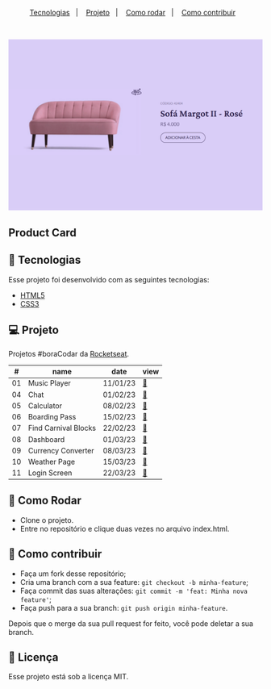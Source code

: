 <p align="center">
  <a href="#-tecnologias">Tecnologias</a>&nbsp;&nbsp;&nbsp;|&nbsp;&nbsp;&nbsp;
  <a href="#-projeto">Projeto</a>&nbsp;&nbsp;&nbsp;|&nbsp;&nbsp;&nbsp;
  <a href="#-como-rodar">Como rodar</a>&nbsp;&nbsp;&nbsp;|&nbsp;&nbsp;&nbsp;
  <a href="#-como-contribuir">Como contribuir</a>&nbsp;&nbsp;&nbsp;
  </p>

<br>

<p align="center">
  <img alt="" src=".github/image.png">
</p>

## Product Card

## 🚀 Tecnologias

Esse projeto foi desenvolvido com as seguintes tecnologias:

- [HTML5](https://developer.mozilla.org/pt-BR/docs/Web/HTML)
- [CSS3](https://developer.mozilla.org/pt-BR/docs/Web/CSS)

## 💻 Projeto

Projetos #boraCodar da [Rocketseat](https://boracodar.dev/).

<table>
  <thead>
    <tr>
      <th>#</th>
      <th>name</th>
      <th>date</th>
      <th>view</th>
    </tr>
  </thead>
  <tbody>
    <tr>
      <td>01</td>
      <td>Music Player</td>
      <td>11/01/23</td>
      <td><a href="https://github.com/leticea/music-player">🔗</a></td>
    </tr>
    <tr>
      <td>04</td>
      <td>Chat</td>
      <td>01/02/23</td>
      <td><a href="https://github.com/leticea/chat-rocketseat">🔗</a></td>
    </tr>
    <tr>
      <td>05</td>
      <td>Calculator</td>
      <td>08/02/23</td>
      <td><a href="https://github.com/leticea/calculator-rocketseat">🔗</a></td>
    </tr>
    <tr>
      <td>06</td>
      <td>Boarding Pass</td>
      <td>15/02/23</td>
      <td><a href="https://github.com/leticea/boarding-pass">🔗</a></td>
    </tr>
    <tr>
      <td>07</td>
      <td>Find Carnival Blocks</td>
      <td>22/02/23</td>
      <td><a href="https://github.com/leticea/find-carnival-blocks">🔗</a></td>
    </tr>
    <tr>
      <td>08</td>
      <td>Dashboard</td>
      <td>01/03/23</td>
      <td><a href="https://github.com/leticea/dashboard">🔗</a></td>
    </tr>
    <tr>
      <td>09</td>
      <td>Currency Converter</td>
      <td>08/03/23</td>
      <td><a href="https://github.com/leticea/currency-converter">🔗</a></td>
    </tr>
    <tr>
      <td>10</td>
      <td>Weather Page</td>
      <td>15/03/23</td>
      <td><a href="https://github.com/leticea/weather-page">🔗</a></td>
    </tr>
    <tr>
      <td>11</td>
      <td>Login Screen</td>
      <td>22/03/23</td>
      <td><a href="https://github.com/leticea/login-screen">🔗</a></td>
    </tr>
  </tbody>
</table>

## 🚀 Como Rodar

- Clone o projeto.
- Entre no repositório e clique duas vezes no arquivo index.html.

## 🤔 Como contribuir

- Faça um fork desse repositório;
- Cria uma branch com a sua feature: `git checkout -b minha-feature`;
- Faça commit das suas alterações: `git commit -m 'feat: Minha nova feature'`;
- Faça push para a sua branch: `git push origin minha-feature`.

Depois que o merge da sua pull request for feito, você pode deletar a sua branch.

## 📝 Licença

Esse projeto está sob a licença MIT.
